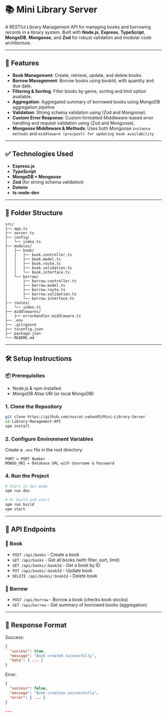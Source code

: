 # 📚 Mini Library Server

A RESTful Library Management API for managing books and borrowing records in a library system. Built with **Node.js**, **Express**, **TypeScript**, **MongoDB**, **Mongoose**, and **Zod** for robust validation and modular code architecture.

---

## 🚀 Features

- **Book Management**: Create, retrieve, update, and delete books.
- **Borrow Management**: Borrow books using bookId, with quantity and due date.
- **Filtering & Sorting**: Filter books by genre, sorting and limit option available.
- **Aggregation**: Aggregated summary of borrowed books using MongoDB aggregation pipeline
- **Validation**: Strong schema validation using (Zod and Mongoose).
- **Custom Error Response**: Custom formatted Middleware-based error handling and request validation using (Zod and Mongoose).
- **Mongoose Middleware & Methods**: Uses both Mongoose `instance methods` and `middleware (pre/post) for updating book availability`

---

## ✅ Technologies Used

- **Express.js**
- **TypeScript**
- **MongoDB + Mongoose**
- **Zod** (for strong schema validation)
- **Dotenv**
- **ts-node-dev**

---

## 📁 Folder Structure

```
src/
├── app.ts
├── server.ts
├── config/
│   └── index.ts
├── modules/
│   ├── book/
│   │   ├── book.controller.ts
│   │   ├── book.model.ts
│   │   ├── book.route.ts
│   │   ├── book.validation.ts
│   │   └── book.interface.ts
│   └── borrow/
│       ├── borrow.controller.ts
│       ├── borrow.model.ts
│       ├── borrow.route.ts
│       ├── borrow.validation.ts
│       └── borrow.interface.ts
├── routes/
│   └── index.ts
├── middlewares/
│   ├── errorHandler.middleware.ts
├── .env
├── .gitignore
├── tsconfig.json
├── package.json
└── README.md
```

---

## 🛠️ Setup Instructions

### 📦 Prerequisites

- Node.js & npm installed
- MongoDB Atlas URI (or local MongoDB)

### 1. Clone the Repository

```bash
git clone https://github.com/nusrat-xahan05/Mini-Library-Server
cd Library-Management-API
npm install
```

### 2. Configure Environment Variables

Create a `.env` file in the root directory:

```
PORT = PORT Number
MONGO_URI = Database URL with Username & Password
```

### 4. Run the Project

```bash
# Start in dev mode
npm run dev

# Or build and start
npm run build
npm start
```

---

## 📮 API Endpoints

### 📘 Book

- `POST /api/books` - Create a book
- `GET /api/books` - Get all books (with filter, sort, limit)
- `GET /api/books/:bookId` - Get a book by ID
- `PUT /api/books/:bookId` - Update book
- `DELETE /api/books/:bookId` - Delete book

### 📕 Borrow

- `POST /api/borrow` - Borrow a book (checks book stocks)
- `GET /api/borrow` - Get summary of borrowed books (aggregation)

---

## 🔄 Response Format

Success:
```json
{
  "success": true,
  "message": "Book created successfully",
  "data": { ... }
}
```

Error:
```json
{
  "success": false,
  "message": "Book creation successfully",
  "error": { ... }
}

---


